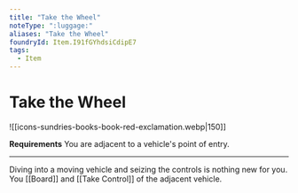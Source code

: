 ```yaml
---
title: "Take the Wheel"
noteType: ":luggage:"
aliases: "Take the Wheel"
foundryId: Item.I91fGYhdsiCdipE7
tags:
  - Item
---
```


# Take the Wheel
![[icons-sundries-books-book-red-exclamation.webp|150]]

**Requirements** You are adjacent to a vehicle's point of entry.

* * *

Diving into a moving vehicle and seizing the controls is nothing new for you. You [[Board]] and [[Take Control]] of the adjacent vehicle.
